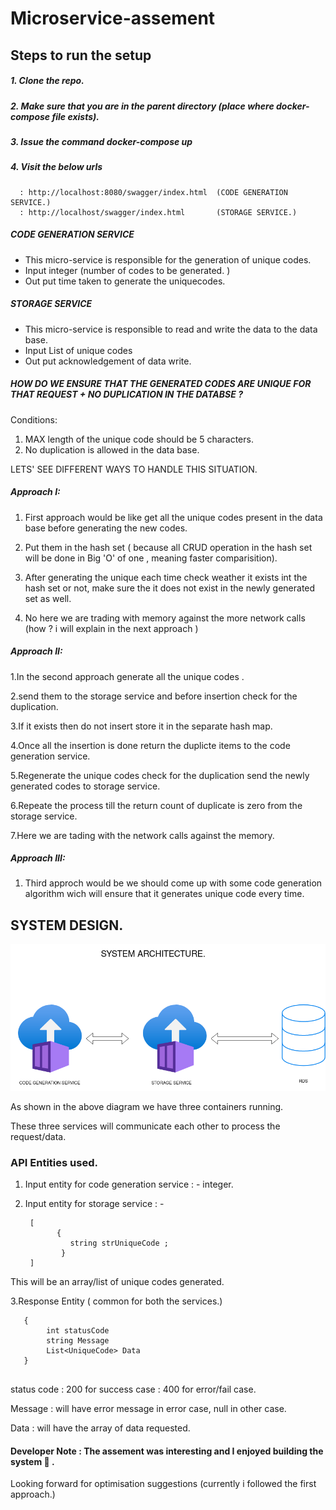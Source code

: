 # Microservice-assement

## Steps to run the setup

##### 1. Clone the repo.
##### 2. Make sure that you are in the parent directory (place where docker-compose file exists).
##### 3. Issue the command docker-compose up
##### 4. Visit the below urls
      : http://localhost:8080/swagger/index.html  (CODE GENERATION SERVICE.)
      : http://localhost/swagger/index.html       (STORAGE SERVICE.)  




##### CODE GENERATION SERVICE

  - This  micro-service is responsible  for the generation of unique codes.
  - Input integer (number of codes to be generated. )
  - Out put time taken to generate the uniquecodes.



##### STORAGE SERVICE

  - This  micro-service is responsible to read and write the data to the data base.
  - Input List of unique codes
  - Out put acknowledgement of data write.


##### HOW DO WE ENSURE THAT THE GENERATED CODES ARE UNIQUE FOR THAT REQUEST + NO DUPLICATION IN THE DATABSE ?

Conditions:
  1. MAX length of the unique code should be 5 characters.
  2. No duplication is allowed in the data base.
  
  LETS' SEE DIFFERENT WAYS TO HANDLE THIS SITUATION.
  
 ##### Approach I:   
  
  1. First approach would be like get all the unique codes present in the data base before generating the new codes. 
  
  2. Put them in the hash set ( because all CRUD operation in the hash set will be done in Big 'O' of one , meaning faster comparisition).
  
  3. After generating the unique each time check weather it exists int the hash set or not, make sure the it does not exist in the newly generated set as well.
  
  4. No here we are trading with memory against the more network calls (how ? i will explain in the next approach )
  
  ##### Approach II:
   
   1.In the second approach generate all the unique codes .
   
   2.send them to the storage service and before insertion check for the duplication.
   
   3.If it exists then do not insert store it in the separate hash map.
   
   4.Once all the insertion is done return the duplicte items to the code generation service.
   
   5.Regenerate the unique codes check for the duplication send the newly generated codes to storage service.
   
   6.Repeate the process till the return count of duplicate is zero from the storage service.
   
   7.Here we are tading with the network calls against the memory.
  
  ##### Approach III:
  
  1. Third approch would be we should come up with some code generation algorithm wich will ensure that it generates
      unique code every time.
      
      
      






## SYSTEM DESIGN.

![](https://github.com/3vilbird/Microservice-assement/blob/master/QuantumMetals/ARCHITECTURE.png)



As shown in the above  diagram we have three containers running.

These three services will communicate each other to process the request/data.


### API Entities used.

1. Input entity for code generation service : - integer.
2. Input entity for storage service : -

        [ 
              {
                 string strUniqueCode ;
               }
        ]

This will be an array/list of unique codes generated.


3.Response Entity ( common for both the services.)
```
   {
        int statusCode 
        string Message 
        List<UniqueCode> Data
   }
   
```

status code : 200 for success case
            : 400 for error/fail case.
            
 Message    : will have error message in error case, null in other case.
 
 Data : will have the array of data requested.





#### Developer Note :  The assement was interesting and I enjoyed building the system  :slightly_smiling_face: .
      
Looking forward  for optimisation suggestions (currently i followed the first approach.)



      
  
     
   
   
   
   
   



